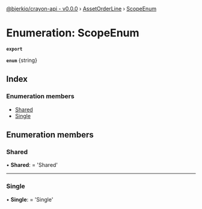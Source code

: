 [@bjerkio/crayon-api - v0.0.0](../README.md) › [AssetOrderLine](../modules/assetorderline.md) › [ScopeEnum](assetorderline.scopeenum.md)

# Enumeration: ScopeEnum

**`export`** 

**`enum`** {string}

## Index

### Enumeration members

* [Shared](assetorderline.scopeenum.md#shared)
* [Single](assetorderline.scopeenum.md#single)

## Enumeration members

###  Shared

• **Shared**: =  <any> 'Shared'

___

###  Single

• **Single**: =  <any> 'Single'
